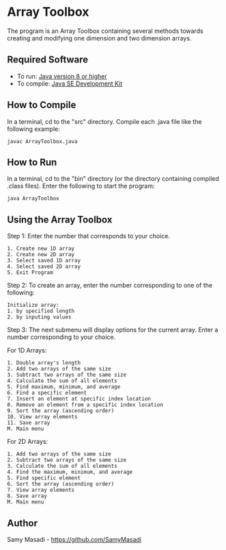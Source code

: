 # Array Toolbox
The program is an Array Toolbox containing several methods towards creating and modifying one dimension and two dimension arrays.

## Required Software
* To run: [Java version 8 or higher](https://www.java.com/en/download/)
* To compile: [Java SE Development Kit](https://www.oracle.com/technetwork/java/javase/downloads/index.html)

## How to Compile
In a terminal, cd to the "src" directory. Compile each .java file like the following example:
```
javac ArrayToolbox.java
```

## How to Run
In a terminal, cd to the "bin" directory (or the directory containing compiled .class files). Enter the following to start the program:
```
java ArrayToolbox
```

## Using the Array Toolbox
Step 1: Enter the number that corresponds to your choice.
```
1. Create new 1D array
2. Create new 2D array
3. Select saved 1D array
4. Select saved 2D array
5. Exit Program
```
Step 2: To create an array, enter the number corresponding to one of the following:
```
Initialize array:
1. by specified length
2. by inputing values
```
Step 3: The next submenu will display options for the current array. Enter a number corresponding to your choice.

For 1D Arrays:
```
1. Double array's length
2. Add two arrays of the same size
3. Subtract two arrays of the same size
4. Calculate the sum of all elements
5. Find maximum, minimum, and average
6. Find a specific element
7. Insert an element at specific index location
8. Remove an element from a specific index location
9. Sort the array (ascending order)
10. View array elements
11. Save array
M. Main menu
```

For 2D Arrays:
```
1. Add two arrays of the same size
2. Subtract two arrays of the same size
3. Calculate the sum of all elements
4. Find the maximum, minimum, and average
5. Find specific element
6. Sort the array (ascending order)
7. View array elements
8. Save array
M. Main menu
```

## Author
Samy Masadi - https://github.com/SamyMasadi
